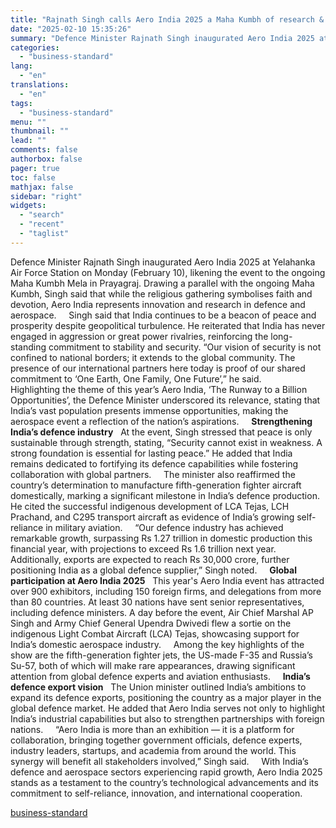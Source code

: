 ```yaml
---
title: "Rajnath Singh calls Aero India 2025 a Maha Kumbh of research & innovation"
date: "2025-02-10 15:35:26"
summary: "Defence Minister Rajnath Singh inaugurated Aero India 2025 at Yelahanka Air Force Station on Monday (February 10), likening the event to the ongoing Maha Kumbh Mela in Prayagraj. Drawing a parallel with the ongoing Maha Kumbh, Singh said that while the religious gathering symbolises faith and devotion, Aero India represents..."
categories:
  - "business-standard"
lang:
  - "en"
translations:
  - "en"
tags:
  - "business-standard"
menu: ""
thumbnail: ""
lead: ""
comments: false
authorbox: false
pager: true
toc: false
mathjax: false
sidebar: "right"
widgets:
  - "search"
  - "recent"
  - "taglist"
---
```


Defence Minister Rajnath Singh inaugurated Aero India 2025 at Yelahanka Air Force Station on Monday (February 10), likening the event to the ongoing Maha Kumbh Mela in Prayagraj. Drawing a parallel with the ongoing Maha Kumbh, Singh said that while the religious gathering symbolises faith and devotion, Aero India represents innovation and research in defence and aerospace.  
 
Singh said that India continues to be a beacon of peace and prosperity despite geopolitical turbulence. He reiterated that India has never engaged in aggression or great power rivalries, reinforcing the long-standing commitment to stability and security. “Our vision of security is not confined to national borders; it extends to the global community. The presence of our international partners here today is proof of our shared commitment to ‘One Earth, One Family, One Future’,” he said.   
 
Highlighting the theme of this year’s Aero India, ‘The Runway to a Billion Opportunities’, the Defence Minister underscored its relevance, stating that India’s vast population presents immense opportunities, making the aerospace event a reflection of the nation’s aspirations.  
 
**Strengthening India’s defence industry**
 
At the event, Singh stressed that peace is only sustainable through strength, stating, “Security cannot exist in weakness. A strong foundation is essential for lasting peace.” He added that India remains dedicated to fortifying its defence capabilities while fostering collaboration with global partners.  
 
The minister also reaffirmed the country’s determination to manufacture fifth-generation fighter aircraft domestically, marking a significant milestone in India’s defence production. He cited the successful indigenous development of LCA Tejas, LCH Prachand, and C295 transport aircraft as evidence of India’s growing self-reliance in military aviation.  
 
“Our defence industry has achieved remarkable growth, surpassing Rs 1.27 trillion in domestic production this financial year, with projections to exceed Rs 1.6 trillion next year. Additionally, exports are expected to reach Rs 30,000 crore, further positioning India as a global defence supplier,” Singh noted.  
 
**Global participation at Aero India 2025**
 
This year's Aero India event has attracted over 900 exhibitors, including 150 foreign firms, and delegations from more than 80 countries. At least 30 nations have sent senior representatives, including defence ministers. A day before the event, Air Chief Marshal AP Singh and Army Chief General Upendra Dwivedi flew a sortie on the indigenous Light Combat Aircraft (LCA) Tejas, showcasing support for India’s domestic aerospace industry.  
 
Among the key highlights of the show are the fifth-generation fighter jets, the US-made F-35 and Russia’s Su-57, both of which will make rare appearances, drawing significant attention from global defence experts and aviation enthusiasts.  
 
**India’s defence export vision**
 
The Union minister outlined India’s ambitions to expand its defence exports, positioning the country as a major player in the global defence market. He added that Aero India serves not only to highlight India’s industrial capabilities but also to strengthen partnerships with foreign nations.  
 
“Aero India is more than an exhibition — it is a platform for collaboration, bringing together government officials, defence experts, industry leaders, startups, and academia from around the world. This synergy will benefit all stakeholders involved,” Singh said.  
 
With India’s defence and aerospace sectors experiencing rapid growth, Aero India 2025 stands as a testament to the country’s technological advancements and its commitment to self-reliance, innovation, and international cooperation.

[business-standard](https://www.business-standard.com/external-affairs-defence-security/news/rajnath-singh-aero-india-2025-maha-kumbh-defence-research-5th-gen-fighter-125021000485_1.html)
